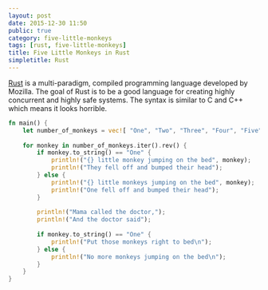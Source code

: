 ```yaml
---
layout: post
date: 2015-12-30 11:50
public: true
category: five-little-monkeys
tags: [rust, five-little-monkeys]
title: Five Little Monkeys in Rust
simpletitle: Rust
---
```


[Rust](https://en.m.wikipedia.org/wiki/Rust_(programming_language)) is a multi-paradigm, compiled programming language developed by Mozilla. The goal of Rust is to be a good language for creating highly concurrent and highly safe systems. The syntax is similar to C and C++ which means it looks horrible. 

```rust
fn main() {
	let number_of_monkeys = vec![ "One", "Two", "Three", "Four", "Five" ];
	
	for monkey in number_of_monkeys.iter().rev() {
		if monkey.to_string() == "One" {
			println!("{} little monkey jumping on the bed", monkey);
			println!("They fell off and bumped their head");
		} else {
			println!("{} little monkeys jumping on the bed", monkey);
			println!("One fell off and bumped their head");
		}
		
		println!("Mama called the doctor,");
		println!("And the doctor said");
		
		if monkey.to_string() == "One" {
			println!("Put those monkeys right to bed\n");
		} else {
			println!("No more monkeys jumping on the bed\n");
		}
	}
}
```
